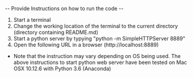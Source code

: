 -- Provide Instructions on how to run the code --

1. Start a terminal
2. Change the working location of the terminal to the current directory (directory containing README.md)
3. Start a python server by typying "python -m SimpleHTTPServer 8889"
4. Open the following URL in a browser (http://localhost:8889)

* Note that the instruction may vary depending on OS being used. The above instructions to start python web server have been tested on Mac OSX 10.12.6 with Python 3.6 (Anaconda)